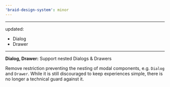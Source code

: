 ```yaml
---
'braid-design-system': minor
---
```


---
updated:
  - Dialog
  - Drawer
---

**Dialog, Drawer:** Support nested Dialogs & Drawers

Remove restriction preventing the nesting of modal components, e.g. `Dialog` and `Drawer`. While it is still discouraged to keep experiences simple, there is no longer a technical guard against it.
